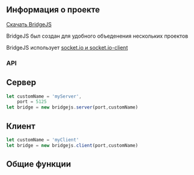 ## Информация о проекте
[Скачать BridgeJS](https://nullsoftdev.github.io/bridgejs/bridge.js)

BridgeJS был создан для удобного объеденения нескольких проектов  

BridgeJS использует [socket.io и socket.io-client](http://socket.io/)
### API
## Сервер
```javascript
let customName = 'myServer',
    port = 5125
let bridge = new bridgejs.server(port,customName)
```
## Клиент
```javascript
let customName = 'myClient'
let bridge = new bridgejs.client(port,customName)
```
## Общие функции
```javascript

```
